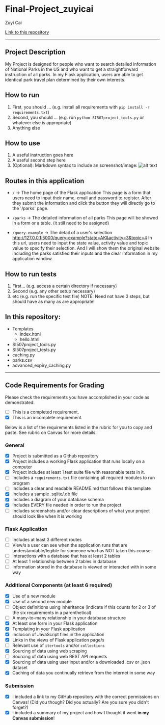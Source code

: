 # Final-Project_zuyicai

Zuyi Cai

[Link to this repository](https://github.com/zuyicai/Final-Project_zuyicai)

---

## Project Description

My Project is designed for people who want to search detailed information of National Parks in the US and who want to get a straightforward instruction of all parks. In my Flask application, users are able to get identical park travel plan determined by their own interests.

## How to run

1. First, you should ... (e.g. install all requirements with `pip install -r requirements.txt`)
2. Second, you should ... (e.g. run `python SI507project_tools.py` or whatever else is appropriate)
3. Anything else

## How to use

1. A useful instruction goes here
2. A useful second step here
3. (Optional): Markdown syntax to include an screenshot/image: ![alt text](image.jpg)

## Routes in this application
- `/` -> The home page of the Flask application
This page is a form that users need to input their name, email and password to register. After they submit the information and click the button they will directly go to the '/parks' page.

- `/parks` -> The detailed information of all parks
This page will be showed in a form or a table. (it still need to be assigned)

- `/query-example` -> The detail of a user's selection
http://127.0.0.1:5000/query-example?state=AK&activity=3&topic=4
In this url, users need to input the state value, activity value and topic value to specify their selection. And I will show them the original website including the parks satisfied their inputs and the clear information in my application window.


## How to run tests
1. First... (e.g. access a certain directory if necessary)
2. Second (e.g. any other setup necessary)
3. etc (e.g. run the specific test file)
NOTE: Need not have 3 steps, but should have as many as are appropriate!

## In this repository:
- Templates
  - index.html
  - hello.html
- SI507project_tools.py
- SI507project_tests.py
- caching.py
- parks.csv
- advanced_expiry_caching.py

---
## Code Requirements for Grading
Please check the requirements you have accomplished in your code as demonstrated.
- [ ] This is a completed requirement.
- [x] This is an incomplete requirement.

Below is a list of the requirements listed in the rubric for you to copy and paste.  See rubric on Canvas for more details.

### General
- [x] Project is submitted as a Github repository
- [x] Project includes a working Flask application that runs locally on a computer
- [x] Project includes at least 1 test suite file with reasonable tests in it.
- [ ] Includes a `requirements.txt` file containing all required modules to run program
- [ ] Includes a clear and readable README.md that follows this template
- [x] Includes a sample .sqlite/.db file
- [x] Includes a diagram of your database schema
- [x] Includes EVERY file needed in order to run the project
- [ ] Includes screenshots and/or clear descriptions of what your project should look like when it is working

### Flask Application
- [ ] Includes at least 3 different routes
- [ ] View/s a user can see when the application runs that are understandable/legible for someone who has NOT taken this course
- [ ] Interactions with a database that has at least 2 tables
- [ ] At least 1 relationship between 2 tables in database
- [ ] Information stored in the database is viewed or interacted with in some way

### Additional Components (at least 6 required)
- [x] Use of a new module
- [x] Use of a second new module
- [ ] Object definitions using inheritance (indicate if this counts for 2 or 3 of the six requirements in a parenthetical)
- [ ] A many-to-many relationship in your database structure
- [x] At least one form in your Flask application
- [x] Templating in your Flask application
- [x] Inclusion of JavaScript files in the application
- [x] Links in the views of Flask application page/s
- [ ] Relevant use of `itertools` and/or `collections`
- [x] Sourcing of data using web scraping
- [ ] Sourcing of data using web REST API requests
- [x] Sourcing of data using user input and/or a downloaded .csv or .json dataset
- [x] Caching of data you continually retrieve from the internet in some way

### Submission
- [x] I included a link to my GitHub repository with the correct permissions on Canvas! (Did you though? Did you actually? Are you sure you didn't forget?)
- [x] I included a summary of my project and how I thought it went **in my Canvas submission**!
